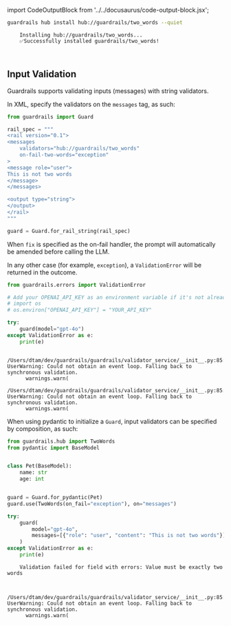 import CodeOutputBlock from '../../docusaurus/code-output-block.jsx';

```bash
guardrails hub install hub://guardrails/two_words --quiet
```

<CodeOutputBlock lang="bash">

```
    Installing hub://guardrails/two_words...
    ✅Successfully installed guardrails/two_words!
    
    
```

</CodeOutputBlock>

<!-- WARNING: THIS FILE WAS AUTOGENERATED! DO NOT EDIT! Instead, edit the notebook w/the location & name as this file. -->

## Input Validation

Guardrails supports validating inputs (messages) with string validators.

In XML, specify the validators on the `messages` tag, as such:


```python
from guardrails import Guard

rail_spec = """
<rail version="0.1">
<messages
    validators="hub://guardrails/two_words"
    on-fail-two-words="exception"
>
<message role="user">
This is not two words
</message>
</messages>

<output type="string">
</output>
</rail>
"""

guard = Guard.for_rail_string(rail_spec)
```

When `fix` is specified as the on-fail handler, the prompt will automatically be amended before calling the LLM.

In any other case (for example, `exception`), a `ValidationError` will be returned in the outcome.


```python
from guardrails.errors import ValidationError

# Add your OPENAI_API_KEY as an environment variable if it's not already set
# import os
# os.environ["OPENAI_API_KEY"] = "YOUR_API_KEY"

try:
    guard(model="gpt-4o")
except ValidationError as e:
    print(e)
```

<CodeOutputBlock lang="python">

```
    /Users/dtam/dev/guardrails/guardrails/validator_service/__init__.py:85: UserWarning: Could not obtain an event loop. Falling back to synchronous validation.
      warnings.warn(
    /Users/dtam/dev/guardrails/guardrails/validator_service/__init__.py:85: UserWarning: Could not obtain an event loop. Falling back to synchronous validation.
      warnings.warn(
```

</CodeOutputBlock>

When using pydantic to initialize a `Guard`, input validators can be specified by composition, as such:


```python
from guardrails.hub import TwoWords
from pydantic import BaseModel


class Pet(BaseModel):
    name: str
    age: int


guard = Guard.for_pydantic(Pet)
guard.use(TwoWords(on_fail="exception"), on="messages")

try:
    guard(
        model="gpt-4o",
        messages=[{"role": "user", "content": "This is not two words"}],
    )
except ValidationError as e:
    print(e)
```

<CodeOutputBlock lang="python">

```
    Validation failed for field with errors: Value must be exactly two words


    /Users/dtam/dev/guardrails/guardrails/validator_service/__init__.py:85: UserWarning: Could not obtain an event loop. Falling back to synchronous validation.
      warnings.warn(
```

</CodeOutputBlock>
